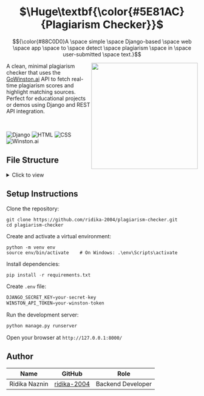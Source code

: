 <a name="top"></a>

<h1 align="center">
  $\Huge\textbf{\color{#5E81AC}{Plagiarism Checker}}$
</h1>

$${\color{#88C0D0}A \space simple \space Django-based \space web \space app \space to \space detect \space plagiarism \space in \space user-submitted \space text.}$$

> <img src="https://github.com/user-attachments/assets/99ecbf4a-4e0b-451e-a2c0-2f65e2938a34" align="right" width="280px">

A clean, minimal plagiarism checker that uses the [GoWinston.ai](https://dev.gowinston.ai) API to fetch real-time plagiarism scores and highlight matching sources.  
Perfect for educational projects or demos using Django and REST API integration.

<br>

![Django](https://img.shields.io/badge/Django-092E20?style=for-the-badge&logo=django&logoColor=white)
![HTML](https://img.shields.io/badge/HTML5-E34F26?style=for-the-badge&logo=html5&logoColor=white)
![CSS](https://img.shields.io/badge/CSS3-1572B6?style=for-the-badge&logo=css3&logoColor=white)
![Winston.ai](https://img.shields.io/badge/API-GoWinston.ai-6A1B9A?style=for-the-badge&logo=swagger)


## File Structure

<details>
  <summary>Click to view</summary>
  
  ```console
  plagiarism-checker/
├── checker/
│ ├── templates/
│ │ └── index.html
│ ├── views.py
│ └── ...
├── plagiarism_checker/
│ ├── settings.py
│ ├── urls.py
│ └── ...
├── static/ (optional)
├── manage.py
├── requirements.txt
├── Procfile (for deployment)
├── render.yaml (for deployment)
└── README.md
```

</details>

## Setup Instructions

Clone the repository:

```console
git clone https://github.com/ridika-2004/plagiarism-checker.git
cd plagiarism-checker
```

Create and activate a virtual environment:

```console
python -m venv env
source env/bin/activate    # On Windows: .\env\Scripts\activate
```

Install dependencies:
```python
pip install -r requirements.txt
```

Create `.env` file:
```python
DJANGO_SECRET_KEY=your-secret-key
WINSTON_API_TOKEN=your-winston-token
```

Run the development server:
```python
python manage.py runserver
```
Open your browser at `http://127.0.0.1:8000/`

## Author

<div align="center">
  
  | Name          | GitHub                                         | Role      |
| ------------- | ---------------------------------------------- | --------- |
| Ridika Naznin | [ridika-2004](https://github.com/ridika-2004) | Backend Developer |

</div>
